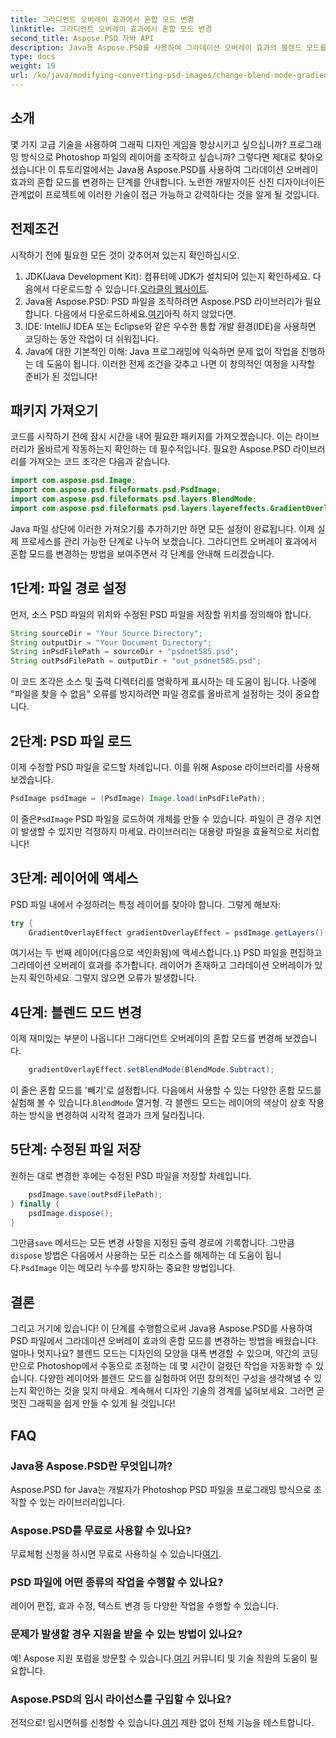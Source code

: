 ```yaml
---
title: 그라디언트 오버레이 효과에서 혼합 모드 변경
linktitle: 그라디언트 오버레이 효과에서 혼합 모드 변경
second_title: Aspose.PSD 자바 API
description: Java용 Aspose.PSD를 사용하여 그라데이션 오버레이 효과의 블렌드 모드를 변경하는 방법을 알아보세요. 멋진 그래픽을 만들기 위한 단계별 가이드입니다.
type: docs
weight: 19
url: /ko/java/modifying-converting-psd-images/change-blend-mode-gradient-overlay-effect/
---
```

## 소개
몇 가지 고급 기술을 사용하여 그래픽 디자인 게임을 향상시키고 싶으십니까? 프로그래밍 방식으로 Photoshop 파일의 레이어를 조작하고 싶습니까? 그렇다면 제대로 찾아오셨습니다! 이 튜토리얼에서는 Java용 Aspose.PSD를 사용하여 그라데이션 오버레이 효과의 혼합 모드를 변경하는 단계를 안내합니다. 노련한 개발자이든 신진 디자이너이든 관계없이 프로젝트에 이러한 기술이 접근 가능하고 강력하다는 것을 알게 될 것입니다. 
## 전제조건
시작하기 전에 필요한 모든 것이 갖추어져 있는지 확인하십시오.
1.  JDK(Java Development Kit): 컴퓨터에 JDK가 설치되어 있는지 확인하세요. 다음에서 다운로드할 수 있습니다.[오라클의 웹사이트](https://www.oracle.com/java/technologies/javase-jdk11-downloads.html).
2.  Java용 Aspose.PSD: PSD 파일을 조작하려면 Aspose.PSD 라이브러리가 필요합니다. 다음에서 다운로드하세요.[여기](https://releases.aspose.com/psd/java/)아직 하지 않았다면.
3. IDE: IntelliJ IDEA 또는 Eclipse와 같은 우수한 통합 개발 환경(IDE)을 사용하면 코딩하는 동안 작업이 더 쉬워집니다.
4. Java에 대한 기본적인 이해: Java 프로그래밍에 익숙하면 문제 없이 작업을 진행하는 데 도움이 됩니다.
이러한 전제 조건을 갖추고 나면 이 창의적인 여정을 시작할 준비가 된 것입니다!
## 패키지 가져오기
코드를 시작하기 전에 잠시 시간을 내어 필요한 패키지를 가져오겠습니다. 이는 라이브러리가 올바르게 작동하는지 확인하는 데 필수적입니다. 필요한 Aspose.PSD 라이브러리를 가져오는 코드 조각은 다음과 같습니다.
```java
import com.aspose.psd.Image;
import com.aspose.psd.fileformats.psd.PsdImage;
import com.aspose.psd.fileformats.psd.layers.BlendMode;
import com.aspose.psd.fileformats.psd.layers.layereffects.GradientOverlayEffect;
```
Java 파일 상단에 이러한 가져오기를 추가하기만 하면 모든 설정이 완료됩니다.
이제 실제 프로세스를 관리 가능한 단계로 나누어 보겠습니다. 그라디언트 오버레이 효과에서 혼합 모드를 변경하는 방법을 보여주면서 각 단계를 안내해 드리겠습니다.
## 1단계: 파일 경로 설정
먼저, 소스 PSD 파일의 위치와 수정된 PSD 파일을 저장할 위치를 정의해야 합니다. 
```java
String sourceDir = "Your Source Directory";
String outputDir = "Your Document Directory";
String inPsdFilePath = sourceDir + "psdnet585.psd";
String outPsdFilePath = outputDir + "out_psdnet585.psd";
```
이 코드 조각은 소스 및 출력 디렉터리를 명확하게 표시하는 데 도움이 됩니다. 나중에 "파일을 찾을 수 없음" 오류를 방지하려면 파일 경로를 올바르게 설정하는 것이 중요합니다.
## 2단계: PSD 파일 로드
이제 수정할 PSD 파일을 로드할 차례입니다. 이를 위해 Aspose 라이브러리를 사용해 보겠습니다.
```java
PsdImage psdImage = (PsdImage) Image.load(inPsdFilePath);
```
 이 줄은`PsdImage` PSD 파일을 로드하여 개체를 만들 수 있습니다. 파일이 큰 경우 지연이 발생할 수 있지만 걱정하지 마세요. 라이브러리는 대용량 파일을 효율적으로 처리합니다!
## 3단계: 레이어에 액세스
PSD 파일 내에서 수정하려는 특정 레이어를 찾아야 합니다. 그렇게 해보자:
```java
try {
    GradientOverlayEffect gradientOverlayEffect = psdImage.getLayers()[1].getBlendingOptions().addGradientOverlay();
```
 여기서는 두 번째 레이어(다음으로 색인화됨)에 액세스합니다.`1`) PSD 파일을 편집하고 그라데이션 오버레이 효과를 추가합니다. 레이어가 존재하고 그라데이션 오버레이가 있는지 확인하세요. 그렇지 않으면 오류가 발생합니다.
## 4단계: 블렌드 모드 변경
이제 재미있는 부분이 나옵니다! 그래디언트 오버레이의 혼합 모드를 변경해 보겠습니다.
```java
    gradientOverlayEffect.setBlendMode(BlendMode.Subtract);
```
 이 줄은 혼합 모드를 '빼기'로 설정합니다. 다음에서 사용할 수 있는 다양한 혼합 모드를 실험해 볼 수 있습니다.`BlendMode` 열거형. 각 블렌드 모드는 레이어의 색상이 상호 작용하는 방식을 변경하여 시각적 결과가 크게 달라집니다.
## 5단계: 수정된 파일 저장
원하는 대로 변경한 후에는 수정된 PSD 파일을 저장할 차례입니다.
```java
    psdImage.save(outPsdFilePath);
} finally {
    psdImage.dispose();
}
```
 그만큼`save` 메서드는 모든 변경 사항을 지정된 출력 경로에 기록합니다. 그만큼`dispose` 방법은 다음에서 사용하는 모든 리소스를 해제하는 데 도움이 됩니다.`PsdImage` 이는 메모리 누수를 방지하는 중요한 방법입니다.
## 결론
그리고 거기에 있습니다! 이 단계를 수행함으로써 Java용 Aspose.PSD를 사용하여 PSD 파일에서 그라데이션 오버레이 효과의 혼합 모드를 변경하는 방법을 배웠습니다. 얼마나 멋지나요? 블렌드 모드는 디자인의 모양을 대폭 변경할 수 있으며, 약간의 코딩만으로 Photoshop에서 수동으로 조정하는 데 몇 시간이 걸렸던 작업을 자동화할 수 있습니다.
다양한 레이어와 블렌드 모드를 실험하여 어떤 창의적인 구성을 생각해낼 수 있는지 확인하는 것을 잊지 마세요. 계속해서 디자인 기술의 경계를 넓혀보세요. 그러면 곧 멋진 그래픽을 쉽게 만들 수 있게 될 것입니다!
## FAQ
### Java용 Aspose.PSD란 무엇입니까?
Aspose.PSD for Java는 개발자가 Photoshop PSD 파일을 프로그래밍 방식으로 조작할 수 있는 라이브러리입니다.
### Aspose.PSD를 무료로 사용할 수 있나요?
 무료체험 신청을 하시면 무료로 사용하실 수 있습니다[여기](https://releases.aspose.com/).
### PSD 파일에 어떤 종류의 작업을 수행할 수 있나요?
레이어 편집, 효과 수정, 텍스트 변경 등 다양한 작업을 수행할 수 있습니다.
### 문제가 발생할 경우 지원을 받을 수 있는 방법이 있나요?
 예! Aspose 지원 포럼을 방문할 수 있습니다.[여기](https://forum.aspose.com/c/psd/34) 커뮤니티 및 기술 직원의 도움이 필요합니다.
### Aspose.PSD의 임시 라이선스를 구입할 수 있나요?
 전적으로! 임시면허를 신청할 수 있습니다.[여기](https://purchase.aspose.com/temporary-license/) 제한 없이 전체 기능을 테스트합니다.